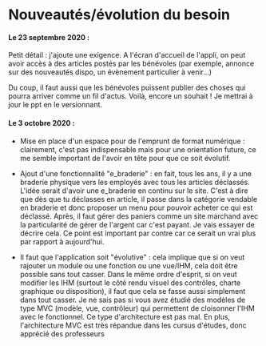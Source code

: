 # Nouveautés/évolution du besoin



#### Le 23 septembre 2020 :

Petit détail : j'ajoute une exigence. A l'écran d'accueil de  l'appli, on peut avoir accès à des articles postés par les bénévoles  (par exemple, annonce sur des nouveautés dispo, un évènement particulier à venir...)

Du coup, il faut aussi que les bénévoles puissent publier des choses qui pourra arriver comme un fil d'actus. Voilà,  encore un souhait ! Je mettrai à jour le ppt en le versionnant.



#### Le 3 octobre 2020 :

- Mise en place d'un espace pour de l'emprunt de format numérique : clairement, c'est pas indispensable mais pour une orientation future,  ce me semble important de l'avoir en tête pour que ce soit évolutif.
- Ajout d'une fonctionnalité "e_braderie" : en fait, tous les ans, il y a une  braderie physique vers les employés avec tous les articles déclassés.  L'idée serait d'avoir une e_braderie en continu sur le site. C'est à  dire que dès que tu déclasses en article, il passe dans la catégorie  vendable en braderie et donc proposer un menu pour pouvoir acheter ce  qui est déclassé. Après, il faut gérer des paniers comme un site  marchand avec la particularité de gérer de l'argent car c'est payant. Je vais essayer de décrire cela. Ce point est important par contre car ce  serait un vrai plus par rapport à aujourd'hui.

- Il faut que l'application soit "évolutive" : cela implique que si on  veut rajouter un module ou une fonction ou une vue/IHM, cela doit être  possible sans tout casser. Dans le même ordre d'esprit, si on veut modifier les IHM (surtout le  côté rendu visuel des contrôles, charte graphique ou disposition), il  faut que cela se fasse aussi simplement dans tout casser. Je ne sais pas si vous avez étudié des modèles de type MVC (modèle, vue, contrôleur) qui permettent de cloisonner l'IHM avec le fonctionnel. Ce  type d'architecture est pas mal. En plus, l'architecture MVC est très répandue dans les cursus d'études,  donc apprécié des professeurs